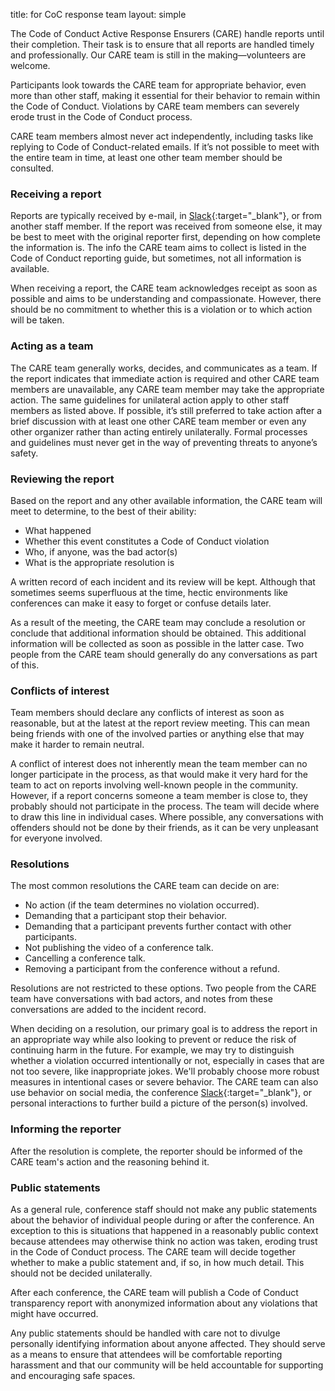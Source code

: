 title: for CoC response team
layout: simple

The Code of Conduct Active Response Ensurers (CARE) handle reports until their completion. Their task is to ensure that all reports are handled timely and professionally. Our CARE team is still in the making—volunteers are welcome.

Participants look towards the CARE team for appropriate behavior, even more than other staff, making it essential for their behavior to remain within the Code of Conduct. Violations by CARE team members can severely erode trust in the Code of Conduct process.

CARE team members almost never act independently, including tasks like replying to Code of Conduct-related emails. If it’s not possible to meet with the entire team in time, at least one other team member should be consulted.

### Receiving a report

Reports are typically received by e-mail, in [Slack](https://join.slack.com/t/djangoconeurope/shared_invite/zt-2k5nh67xv-MjbZzLZ100br1Hhb~aG1Jg){:target="\_blank"}, or from another staff member. If the report was received from someone else, it may be best to meet with the original reporter first, depending on how complete the information is. The info the CARE team aims to collect is listed in the Code of Conduct reporting guide, but sometimes, not all information is available.

When receiving a report, the CARE team acknowledges receipt as soon as possible and aims to be understanding and compassionate. However, there should be no commitment to whether this is a violation or to which action will be taken.

### Acting as a team

The CARE team generally works, decides, and communicates as a team. If the report indicates that immediate action is required and other CARE team members are unavailable, any CARE team member may take the appropriate action. The same guidelines for unilateral action apply to other staff members as listed above. If possible, it’s still preferred to take action after a brief discussion with at least one other CARE team member or even any other organizer rather than acting entirely unilaterally. Formal processes and guidelines must never get in the way of preventing threats to anyone’s safety.

### Reviewing the report

Based on the report and any other available information, the CARE team will meet to determine, to the best of their ability:

- What happened
- Whether this event constitutes a Code of Conduct violation
- Who, if anyone, was the bad actor(s)
- What is the appropriate resolution is

A written record of each incident and its review will be kept. Although that sometimes seems superfluous at the time, hectic environments like conferences can make it easy to forget or confuse details later.

As a result of the meeting, the CARE team may conclude a resolution or conclude that additional information should be obtained. This additional information will be collected as soon as possible in the latter case. Two people from the CARE team should generally do any conversations as part of this.

### Conflicts of interest

Team members should declare any conflicts of interest as soon as reasonable, but at the latest at the report review meeting. This can mean being friends with one of the involved parties or anything else that may make it harder to remain neutral.

A conflict of interest does not inherently mean the team member can no longer participate in the process, as that would make it very hard for the team to act on reports involving well-known people in the community. However, if a report concerns someone a team member is close to, they probably should not participate in the process. The team will decide where to draw this line in individual cases. Where possible, any conversations with offenders should not be done by their friends, as it can be very unpleasant for everyone involved.

### Resolutions

The most common resolutions the CARE team can decide on are:

- No action (if the team determines no violation occurred).
- Demanding that a participant stop their behavior.
- Demanding that a participant prevents further contact with other participants.
- Not publishing the video of a conference talk.
- Cancelling a conference talk.
- Removing a participant from the conference without a refund.

Resolutions are not restricted to these options. Two people from the CARE team have conversations with bad actors, and notes from these conversations are added to the incident record.

When deciding on a resolution, our primary goal is to address the report in an appropriate way while also looking to prevent or reduce the risk of continuing harm in the future. For example, we may try to distinguish whether a violation occurred intentionally or not, especially in cases that are not too severe, like inappropriate jokes. We'll probably choose more robust measures in intentional cases or severe behavior. The CARE team can also use behavior on social media, the conference [Slack](https://join.slack.com/t/djangoconeurope/shared_invite/zt-2k5nh67xv-MjbZzLZ100br1Hhb~aG1Jg){:target="\_blank"}, or personal interactions to further build a picture of the person(s) involved.

### Informing the reporter

After the resolution is complete, the reporter should be informed of the CARE team's action and the reasoning behind it.

### Public statements

As a general rule, conference staff should not make any public statements about the behavior of individual people during or after the conference. An exception to this is situations that happened in a reasonably public context because attendees may otherwise think no action was taken, eroding trust in the Code of Conduct process. The CARE team will decide together whether to make a public statement and, if so, in how much detail. This should not be decided unilaterally.

After each conference, the CARE team will publish a Code of Conduct transparency report with anonymized information about any violations that might have occurred.

Any public statements should be handled with care not to divulge personally identifying information about anyone affected. They should serve as a means to ensure that attendees will be comfortable reporting harassment and that our community will be held accountable for supporting and encouraging safe spaces.
